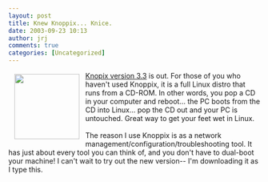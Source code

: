 ```yaml
---
layout: post
title: Knew Knoppix... Knice.
date: 2003-09-23 10:13
author: jrj
comments: true
categories: [Uncategorized]
---
```

<a href="http://www.knoppix.net/get.php" target="_blank"><img src="http://www.jrj.org/knoppix-logo.gif" hspace="12" vspace="5" border="0" width="130" align="left" />Knopix version 3.3</a> is out. For those of you who haven't used Knoppix, it is a full Linux distro that runs from a CD-ROM. In other words, you pop a CD in your computer and reboot... the PC boots from the CD into Linux... pop the CD out and your PC is untouched. Great way to get your feet wet in Linux.
<br />
<br />The reason I use Knoppix is as a network management/configuration/troubleshooting tool. It has just about every tool you can think of, and you don't have to dual-boot your machine! I can't wait to try out the new version-- I'm downloading it as I type this.
